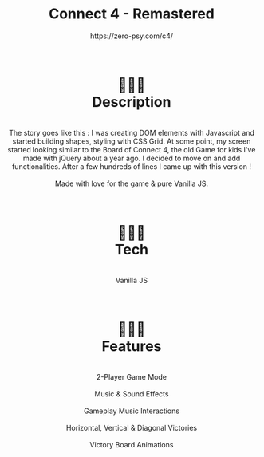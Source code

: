 <div align=center>
 <h1>Connect 4 - Remastered</h1>
 <div>https://zero-psy.com/c4/</div>

 </div>
 
  <div align=center>

<h1><br>🔸🔷🔸</br> Description</h1>
 <div align=center>
<br>The story goes like this : I was creating DOM elements with Javascript and started building shapes, styling with CSS Grid. At some point, my screen
        started looking similar to the Board of Connect 4, the old Game for kids I've made with jQuery about a year ago. I decided to move on
        and add functionalities. After a few hundreds of lines I came up with this version !</br>
        <br> Made with love for the game & pure Vanilla JS.</br>
 </div>
 <div>

 <div align=center>


<h1><br>🔹🔶🔹</br> Tech</h1>
 <div align=center>
<br>Vanilla JS</br>
 </div>
 <div>
 
  <div align=center>

   <h1><br>🔹🔶🔹</br> Features</h1>
 <div align=center>
  <br>2-Player Game Mode</br>
<brDraggable Playing Dot</br>
<br>Music & Sound Effects</br>
<br>Gameplay Music Interactions</br>
<br>Horizontal, Vertical & Diagonal Victories</br>
<br>Victory Board Animations</br>

 </div>
 <div>








